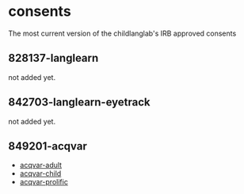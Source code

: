 # consents
The most current version of the childlanglab's IRB approved consents

## 828137-langlearn

not added yet.

## 842703-langlearn-eyetrack

not added yet.

## 849201-acqvar

- [acqvar-adult]()
- [acqvar-child]()
- [acqvar-prolific](./acqvar-prolific)

